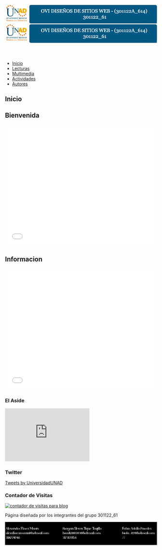 <head>
    <meta charset="UTF-8">
    <title> Ovi Web</title>
    <link rel="stylesheet" href="CSS/estilos.css">
    <style type="text/css">
    </style>
</head>

<body>
    <header>
        <img src=IMG/banner.jpg alt=>
        <img src="IMG/banner.jpg"  alt="header">
    </header>
    <nav>
                <ul class="menu">
				<li> 
					<a href="index.html">Inicio</a>
				</li>
				<li> 
					<a href="lecturas.html">Lecturas</a>
				</li>
				<li> 
					<a href="Multimedia.html">Multimedia</a>
				</li>
				<li>
					<a href="actividades.html">Actividades</a>
				</li>
				<li> 
					<a href="autores.html">Autores</a> 
				</li>
			</ul>
    </nav>
    <section class="contenedor">
        <h2>Inicio</h2>
        <section class="principal">
            <h2>Bienvenida</h2>
            <article>
                 <iframe src="PDF/Bienvenidos.pdf" frameborder="0" width="100%" height="400"></iframe>
                <h2>Informacion</h2>
                <iframe src="PDF/Objetivos.pdf" frameborder="0" width="100%" height="400"></iframe>
    </article>
        </section>
 <aside>
            <h3>El Aside</h3>
            <iframe width="280" height="175" src="https://www.youtube.com/embed/xa5JEpSUbRg" frameborder="0" allow="accelerometer; autoplay; encrypted-media; gyroscope; picture-in-picture" allowfullscreen></iframe>
            <h3>Twitter</h3>
                <a class="twitter-timeline" data-width="320" data-height="200" href="https://twitter.com/UniversidadUNAD?ref_src=twsrc%5Etfw">Tweets by UniversidadUNAD</a> <script async src="https://platform.twitter.com/widgets.js" charset="utf-8"></script>
                <h3>Contador de Visitas</h3>
                <a href="https://www.contadorvisitasgratis.com" title="contador de visitas para blog"><img src="https://counter10.wheredoyoucomefrom.ovh/private/contadorvisitasgratis.php?c=ywra685xwxh8uqfnyjmpc8n7a6hw7c7f" border="0" title="contador de visitas para blog" alt="contador de visitas para blog"></a>
 </aside>
    <section>
        <footer>
            <p>Página diseñada por los integrantes del grupo 301122_61</p>
			<img src="img/footer.jpg" alt="footer">
		</footer>
</body>
